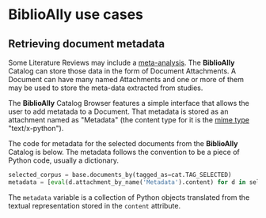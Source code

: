# BiblioAlly use cases

## Retrieving document metadata

Some Literature Reviews may include a [meta-analysis](https://en.wikipedia.org/wiki/Meta-analysis). The **BiblioAlly**
Catalog can store those data in the form of Document Attachments. A Document can have many named
Attachments and one or more of them may be used to store the meta-data extracted from studies.

The **BiblioAlly** Catalog Browser features a simple interface that allows the user to add metatada
to a Document. That metadata is stored as an attachment named as "Metadata" (the content type for it
is the [mime type](https://en.wikipedia.org/wiki/Media_type) "text/x-python").

The code for metadata for the selected documents from the **BiblioAlly** Catalog is below. The metadata
follows the convention to be a piece of Python code, usually a dictionary.
```python
selected_corpus = base.documents_by(tagged_as=cat.TAG_SELECTED)
metadata = [eval(d.attachment_by_name('Metadata').content) for d in selected_corpus]
```
The `metadata` variable is a collection of Python objects translated from the textual representation
stored in the `content` attribute.
